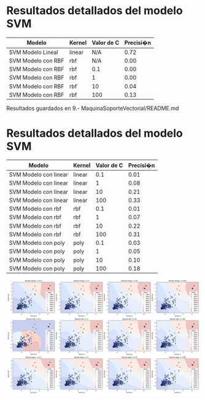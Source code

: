 # Resultados detallados del modelo SVM

| **Modelo**                | **Kernel** | **Valor de C** | **Precisi�n** |
|---------------------------|------------|----------------|---------------|
| SVM Modelo Lineal         | linear     | N/A            | 0.72         |
| SVM Modelo con RBF        | rbf        | N/A            | 0.00         |
| SVM Modelo con RBF        | rbf        | 0.1            | 0.00         |
| SVM Modelo con RBF        | rbf        | 1            | 0.00         |
| SVM Modelo con RBF        | rbf        | 10            | 0.04         |
| SVM Modelo con RBF        | rbf        | 100            | 0.13         |

Resultados guardados en 9.- MaquinaSoporteVectorial/README.md



# Resultados detallados del modelo SVM
| **Modelo** | **Kernel** | **Valor de C** | **Precisi�n** |
|------------|------------|----------------|---------------|
| SVM Modelo con linear | linear | 0.1 | 0.01 |
| SVM Modelo con linear | linear | 1 | 0.08 |
| SVM Modelo con linear | linear | 10 | 0.21 |
| SVM Modelo con linear | linear | 100 | 0.33 |
| SVM Modelo con rbf | rbf | 0.1 | 0.01 |
| SVM Modelo con rbf | rbf | 1 | 0.07 |
| SVM Modelo con rbf | rbf | 10 | 0.22 |
| SVM Modelo con rbf | rbf | 100 | 0.31 |
| SVM Modelo con poly | poly | 0.1 | 0.03 |
| SVM Modelo con poly | poly | 1 | 0.05 |
| SVM Modelo con poly | poly | 10 | 0.10 |
| SVM Modelo con poly | poly | 100 | 0.18 |

![Resultado del Ejercicio 2](RESULTADO_DEL_EJERCICIO_2.png)
